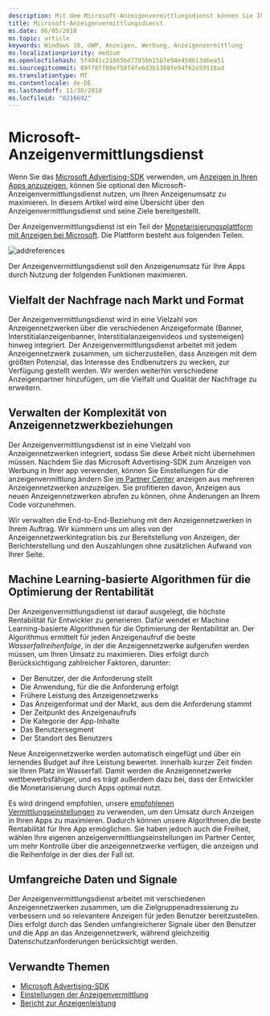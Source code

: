 ```yaml
---
description: Mit dem Microsoft-Anzeigenvermittlungsdienst können Sie Ihren Anzeigenumsatz und Funktionalitäten zur App-Bewerbung durch die Darstellung von Anzeigen aus mehreren Anzeigennetzwerken verbessern.
title: Microsoft-Anzeigenvermittlungsdienst
ms.date: 06/05/2018
ms.topic: article
keywords: Windows 10, UWP, Anzeigen, Werbung, Anzeigenvermittlung
ms.localizationpriority: medium
ms.openlocfilehash: 5f4041c21665bd77856b15b7e94e45d613d6ea51
ms.sourcegitcommit: 89ff8ff88ef58f4fe6d3b1368fe94f62e59118ad
ms.translationtype: MT
ms.contentlocale: de-DE
ms.lasthandoff: 11/30/2018
ms.locfileid: "8216692"
---
```

# <a name="microsoft-ad-mediation-service"></a>Microsoft-Anzeigenvermittlungsdienst

Wenn Sie das [Microsoft Advertising-SDK](http://aka.ms/ads-sdk-uwp) verwenden, um [Anzeigen in Ihren Apps anzuzeigen](display-ads-in-your-app.md), können Sie optional den Microsoft-Anzeigenvermittlungsdienst nutzen, um Ihren Anzeigenumsatz zu maximieren. In diesem Artikel wird eine Übersicht über den Anzeigenvermittlungsdienst und seine Ziele bereitgestellt.

Der Anzeigenvermittlungsdienst ist ein Teil der [Monetarisierungsplattform mit Anzeigen bei Microsoft](https://developer.microsoft.com/windows/ad-monetization-platform). Die Plattform besteht aus folgenden Teilen.

![addreferences](images/ad-mediation-service.png)

Der Anzeigenvermittlungsdienst soll den Anzeigenumsatz für Ihre Apps durch Nutzung der folgenden Funktionen maximieren.

## <a name="diversity-of-demand-by-market-and-format"></a>Vielfalt der Nachfrage nach Markt und Format

Der Anzeigenvermittlungsdienst wird in eine Vielzahl von Anzeigennetzwerken über die verschiedenen Anzeigeformate (Banner, Interstitialanzeigenbanner, Interstitialanzeigenvideos und systemeigen) hinweg integriert. Der Anzeigenvermittlungsdienst arbeitet mit jedem Anzeigennetzwerk zusammen, um sicherzustellen, dass Anzeigen mit dem größten Potenzial, das Interesse des Endbenutzers zu wecken, zur Verfügung gestellt werden. Wir werden weiterhin verschiedene Anzeigenpartner hinzufügen, um die Vielfalt und Qualität der Nachfrage zu erweitern.

## <a name="manage-complexity-of-ad-network-relationships"></a>Verwalten der Komplexität von Anzeigennetzwerkbeziehungen  

Der Anzeigenvermittlungsdienst ist in eine Vielzahl von Anzeigennetzwerken integriert, sodass Sie diese Arbeit nicht übernehmen müssen. Nachdem Sie das Microsoft Advertising-SDK zum Anzeigen von Werbung in Ihrer app verwenden, können Sie Einstellungen für die anzeigenvermittlung ändern Sie [im Partner Center](../publish/in-app-ads.md#mediation-settings) anzeigen aus mehreren Anzeigennetzwerken anzuzeigen. Sie profitieren davon, Anzeigen aus neuen Anzeigennetzwerken abrufen zu können, ohne Änderungen an Ihrem Code vorzunehmen.

Wir verwalten die End-to-End-Beziehung mit den Anzeigennetzwerken in Ihrem Auftrag. Wir kümmern uns um alles von der Anzeigennetzwerkintegration bis zur Bereitstellung von Anzeigen, der Berichterstellung und den Auszahlungen ohne zusätzlichen Aufwand von Ihrer Seite.

## <a name="machine-learning-based-yield-optimization-algorithms"></a>Machine Learning-basierte Algorithmen für die Optimierung der Rentabilität

Der Anzeigenvermittlungsdienst ist darauf ausgelegt, die höchste Rentabilität für Entwickler zu generieren. Dafür wendet er Machine Learning-basierte Algorithmen für die Optimierung der Rentabilität an. Der Algorithmus ermittelt für jeden Anzeigenaufruf die beste *Wasserfallreihenfolge*, in der die Anzeigennetzwerke aufgerufen werden müssen, um Ihren Umsatz zu maximieren. Dies erfolgt durch Berücksichtigung zahlreicher Faktoren, darunter:

* Der Benutzer, der die Anforderung stellt
* Die Anwendung, für die die Anforderung erfolgt
* Frühere Leistung des Anzeigennetzwerks
* Das Anzeigenformat und der Markt, aus dem die Anforderung stammt
* Der Zeitpunkt des Anzeigenaufrufs
* Die Kategorie der App-Inhalte
* Das Benutzersegment
* Der Standort des Benutzers

Neue Anzeigennetzwerke werden automatisch eingefügt und über ein lernendes Budget auf ihre Leistung bewertet. Innerhalb kurzer Zeit finden sie Ihren Platz im Wasserfall. Damit werden die Anzeigennetzwerke wettbewerbsfähiger, und es trägt außerdem dazu bei, dass der Entwickler die Monetarisierung durch Apps optimal nutzt.

Es wird dringend empfohlen, unsere [empfohlenen Vermittlungseinstellungen](../publish/in-app-ads.md#mediation-settings) zu verwenden, um den Umsatz durch Anzeigen in Ihren Apps zu maximieren. Dadurch können unsere Algorithmen,die beste Rentabilität für Ihre App ermöglichen. Sie haben jedoch auch die Freiheit, wählen Ihre eigenen anzeigenvermittlungseinstellungen im Partner Center, um mehr Kontrolle über die anzeigennetzwerke verfügen, die anzeigen und die Reihenfolge in der dies der Fall ist.

## <a name="rich-data-and-signals"></a>Umfangreiche Daten und Signale

Der Anzeigenvermittlungsdienst arbeitet mit verschiedenen Anzeigennetzwerken zusammen, um die Zielgruppenadressierung zu verbessern und so relevantere Anzeigen für jeden Benutzer bereitzustellen. Dies erfolgt durch das Senden umfangreicherer Signale über den Benutzer und die App an das Anzeigennetzwerk, während gleichzeitig Datenschutzanforderungen berücksichtigt werden.

## <a name="related-topics"></a>Verwandte Themen

* [Microsoft Advertising-SDK](http://aka.ms/ads-sdk-uwp)
* [Einstellungen der Anzeigenvermittlung](../publish/in-app-ads.md#mediation-settings)
* [Bericht zur Anzeigenleistung](../publish/advertising-performance-report.md)
